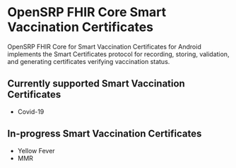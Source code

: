 # OpenSRP FHIR Core Smart Vaccination Certificates

OpenSRP FHIR Core for Smart Vaccination Certificates for Android implements the Smart Certificates protocol for recording, storing, validation, and generating certificates verifying vaccination status.

## Currently supported Smart Vaccination Certificates

- Covid-19

## In-progress Smart Vaccination Certificates

- Yellow Fever
- MMR
